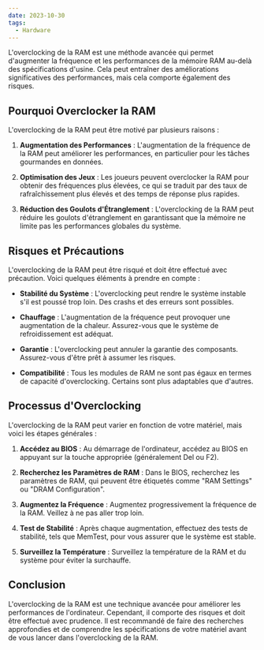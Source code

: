 ```yaml
---
date: 2023-10-30
tags:
  - Hardware
---
```


L'overclocking de la RAM est une méthode avancée qui permet d'augmenter la fréquence et les performances de la mémoire RAM au-delà des spécifications d'usine. Cela peut entraîner des améliorations significatives des performances, mais cela comporte également des risques.

## Pourquoi Overclocker la RAM

L'overclocking de la RAM peut être motivé par plusieurs raisons :

1. **Augmentation des Performances** : L'augmentation de la fréquence de la RAM peut améliorer les performances, en particulier pour les tâches gourmandes en données.

2. **Optimisation des Jeux** : Les joueurs peuvent overclocker la RAM pour obtenir des fréquences plus élevées, ce qui se traduit par des taux de rafraîchissement plus élevés et des temps de réponse plus rapides.

3. **Réduction des Goulots d'Étranglement** : L'overclocking de la RAM peut réduire les goulots d'étranglement en garantissant que la mémoire ne limite pas les performances globales du système.

## Risques et Précautions

L'overclocking de la RAM peut être risqué et doit être effectué avec précaution. Voici quelques éléments à prendre en compte :

- **Stabilité du Système** : L'overclocking peut rendre le système instable s'il est poussé trop loin. Des crashs et des erreurs sont possibles.

- **Chauffage** : L'augmentation de la fréquence peut provoquer une augmentation de la chaleur. Assurez-vous que le système de refroidissement est adéquat.

- **Garantie** : L'overclocking peut annuler la garantie des composants. Assurez-vous d'être prêt à assumer les risques.

- **Compatibilité** : Tous les modules de RAM ne sont pas égaux en termes de capacité d'overclocking. Certains sont plus adaptables que d'autres.

## Processus d'Overclocking

L'overclocking de la RAM peut varier en fonction de votre matériel, mais voici les étapes générales :

1. **Accédez au BIOS** : Au démarrage de l'ordinateur, accédez au BIOS en appuyant sur la touche appropriée (généralement Del ou F2).

2. **Recherchez les Paramètres de RAM** : Dans le BIOS, recherchez les paramètres de RAM, qui peuvent être étiquetés comme "RAM Settings" ou "DRAM Configuration".

3. **Augmentez la Fréquence** : Augmentez progressivement la fréquence de la RAM. Veillez à ne pas aller trop loin.

4. **Test de Stabilité** : Après chaque augmentation, effectuez des tests de stabilité, tels que MemTest, pour vous assurer que le système est stable.

5. **Surveillez la Température** : Surveillez la température de la RAM et du système pour éviter la surchauffe.

## Conclusion

L'overclocking de la RAM est une technique avancée pour améliorer les performances de l'ordinateur. Cependant, il comporte des risques et doit être effectué avec prudence. Il est recommandé de faire des recherches approfondies et de comprendre les spécifications de votre matériel avant de vous lancer dans l'overclocking de la RAM.


